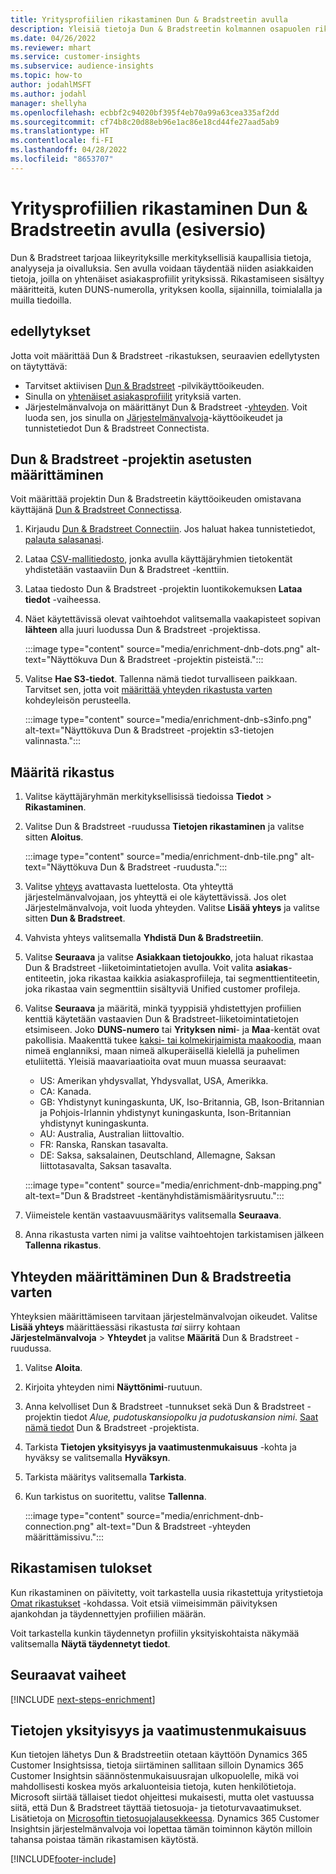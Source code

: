 ```yaml
---
title: Yritysprofiilien rikastaminen Dun & Bradstreetin avulla
description: Yleisiä tietoja Dun & Bradstreetin kolmannen osapuolen rikastamisesta.
ms.date: 04/26/2022
ms.reviewer: mhart
ms.service: customer-insights
ms.subservice: audience-insights
ms.topic: how-to
author: jodahlMSFT
ms.author: jodahl
manager: shellyha
ms.openlocfilehash: ecbbf2c94020bf395f4eb70a99a63cea335af2dd
ms.sourcegitcommit: cf74b8c20d88eb96e1ac86e18cd44fe27aad5ab9
ms.translationtype: HT
ms.contentlocale: fi-FI
ms.lasthandoff: 04/28/2022
ms.locfileid: "8653707"
---
```

# <a name="enrichment-of-company-profiles-with-dun--bradstreet-preview"></a>Yritysprofiilien rikastaminen Dun & Bradstreetin avulla (esiversio)

Dun & Bradstreet tarjoaa liikeyrityksille merkityksellisiä kaupallisia tietoja, analyyseja ja oivalluksia. Sen avulla voidaan täydentää niiden asiakkaiden tietoja, joilla on yhtenäiset asiakasprofiilit yrityksissä. Rikastamiseen sisältyy määritteitä, kuten DUNS-numerolla, yrityksen koolla, sijainnilla, toimialalla ja muilla tiedoilla.

## <a name="prerequisites"></a>edellytykset

Jotta voit määrittää Dun & Bradstreet -rikastuksen, seuraavien edellytysten on täytyttävä:

- Tarvitset aktiivisen [Dun & Bradstreet](https://www.dnb.com/marketing/media/give-your-data-a-boost.html?source=microsoft_audience_insights) -pilvikäyttöoikeuden.
- Sinulla on [yhtenäiset asiakasprofiilit](customer-profiles.md) yrityksiä varten.
- Järjestelmänvalvoja on määrittänyt Dun & Bradstreet -[yhteyden](connections.md). Voit luoda sen, jos sinulla on [Järjestelmänvalvoja](permissions.md#admin)-käyttöoikeudet ja tunnistetiedot Dun & Bradstreet Connectista. 

## <a name="setting-up-your-dun--bradstreet-project"></a>Dun & Bradstreet -projektin asetusten määrittäminen

Voit määrittää projektin Dun & Bradstreetin käyttöoikeuden omistavana käyttäjänä [Dun & Bradstreet Connectissa](https://connect.dnb.com?lead_source=microsoft_audienceinsights). 


1. Kirjaudu [Dun & Bradstreet Connectiin](https://connect.dnb.com?lead_source=microsoft_audienceinsights). Jos haluat hakea tunnistetiedot, [palauta salasanasi](https://sso.dnb.com/signin/forgot-password?lead_source=microsoft_audienceinsights).

1. Lataa [CSV-mallitiedosto](https://c360devenrichment.blob.core.windows.net/mapping/DnBCIdatamapping.csv), jonka avulla käyttäjäryhmien tietokentät yhdistetään vastaaviin Dun & Bradstreet -kenttiin. 

1. Lataa tiedosto Dun & Bradstreet -projektin luontikokemuksen **Lataa tiedot** -vaiheessa. 

1. Näet käytettävissä olevat vaihtoehdot valitsemalla vaakapisteet sopivan **lähteen** alla juuri luodussa Dun & Bradstreet -projektissa.

   :::image type="content" source="media/enrichment-dnb-dots.png" alt-text="Näyttökuva Dun & Bradstreet -projektin pisteistä.":::

1. Valitse **Hae S3-tiedot**. Tallenna nämä tiedot turvalliseen paikkaan. Tarvitset sen, jotta voit [määrittää yhteyden rikastusta varten](#configure-a-connection-for-dun--bradstreet) kohdeyleisön perusteella. 

   :::image type="content" source="media/enrichment-dnb-s3info.png" alt-text="Näyttökuva Dun & Bradstreet -projektin s3-tietojen valinnasta.":::



## <a name="configure-the-enrichment"></a>Määritä rikastus

1. Valitse käyttäjäryhmän merkityksellisissä tiedoissa **Tiedot** > **Rikastaminen**.

1. Valitse Dun & Bradstreet -ruudussa **Tietojen rikastaminen** ja valitse sitten **Aloitus**.

   :::image type="content" source="media/enrichment-dnb-tile.png" alt-text="Näyttökuva Dun & Bradstreet -ruudusta.":::

1. Valitse [yhteys](connections.md) avattavasta luettelosta. Ota yhteyttä järjestelmänvalvojaan, jos yhteyttä ei ole käytettävissä. Jos olet Järjestelmänvalvoja, voit luoda yhteyden. Valitse **Lisää yhteys** ja valitse sitten **Dun & Bradstreet**. 

1. Vahvista yhteys valitsemalla **Yhdistä Dun & Bradstreetiin**.

1. Valitse **Seuraava** ja valitse **Asiakkaan tietojoukko**, jota haluat rikastaa Dun & Bradstreet -liiketoimintatietojen avulla. Voit valita **asiakas**-entiteetin, joka rikastaa kaikkia asiakasprofiileja, tai segmenttientiteetin, joka rikastaa vain segmenttiin sisältyviä Unified customer profileja.

1. Valitse **Seuraava** ja määritä, minkä tyyppisiä yhdistettyjen profiilien kenttiä käytetään vastaavien Dun & Bradstreet-liiketoimintatietojen etsimiseen. Joko **DUNS-numero** tai **Yrityksen nimi**- ja **Maa**-kentät ovat pakollisia. Maakenttä tukee [kaksi- tai kolmekirjaimista maakoodia](https://www.iso.org/iso-3166-country-codes.html), maan nimeä englanniksi, maan nimeä alkuperäisellä kielellä ja puhelimen etuliitettä. Yleisiä maavariaatioita ovat muun muassa seuraavat:

   * US: Amerikan yhdysvallat, Yhdysvallat, USA, Amerikka.
   * CA: Kanada.
   * GB: Yhdistynyt kuningaskunta, UK, Iso-Britannia, GB, Ison-Britannian ja Pohjois-Irlannin yhdistynyt kuningaskunta, Ison-Britannian yhdistynyt kuningaskunta.
   * AU: Australia, Australian liittovaltio.
   * FR: Ranska, Ranskan tasavalta.
   * DE: Saksa, saksalainen, Deutschland, Allemagne, Saksan liittotasavalta, Saksan tasavalta.

   :::image type="content" source="media/enrichment-dnb-mapping.png" alt-text="Dun & Bradstreet -kentänyhdistämismääritysruutu.":::

1. Viimeistele kentän vastaavuusmääritys valitsemalla **Seuraava**.

1. Anna rikastusta varten nimi ja valitse vaihtoehtojen tarkistamisen jälkeen **Tallenna rikastus**.


## <a name="configure-a-connection-for-dun--bradstreet"></a>Yhteyden määrittäminen Dun & Bradstreetia varten 

Yhteyksien määrittämiseen tarvitaan järjestelmänvalvojan oikeudet. Valitse **Lisää yhteys** määrittäessäsi rikastusta *tai* siirry kohtaan **Järjestelmänvalvoja** > **Yhteydet** ja valitse **Määritä** Dun & Bradstreet -ruudussa.

1. Valitse **Aloita**. 

1. Kirjoita yhteyden nimi **Näyttönimi**-ruutuun.

1. Anna kelvolliset Dun & Bradstreet -tunnukset sekä Dun & Bradstreet -projektin tiedot *Alue, pudotuskansiopolku ja pudotuskansion nimi*. [Saat nämä tiedot](#setting-up-your-dun--bradstreet-project) Dun & Bradstreet -projektista.

1. Tarkista **Tietojen yksityisyys ja vaatimustenmukaisuus** -kohta ja hyväksy se valitsemalla **Hyväksyn**.

1. Tarkista määritys valitsemalla **Tarkista**.

1. Kun tarkistus on suoritettu, valitse **Tallenna**.
   
   :::image type="content" source="media/enrichment-dnb-connection.png" alt-text="Dun & Bradstreet -yhteyden määrittämissivu.":::

## <a name="enrichment-results"></a>Rikastamisen tulokset

Kun rikastaminen on päivitetty, voit tarkastella uusia rikastettuja yritystietoja [Omat rikastukset](enrichment-hub.md) -kohdassa. Voit etsiä viimeisimmän päivityksen ajankohdan ja täydennettyjen profiilien määrän.

Voit tarkastella kunkin täydennetyn profiilin yksityiskohtaista näkymää valitsemalla **Näytä täydennetyt tiedot**.

## <a name="next-steps"></a>Seuraavat vaiheet

[!INCLUDE [next-steps-enrichment](includes/next-steps-enrichment.md)]

## <a name="data-privacy-and-compliance"></a>Tietojen yksityisyys ja vaatimustenmukaisuus

Kun tietojen lähetys Dun & Bradstreetiin otetaan käyttöön Dynamics 365 Customer Insightsissa, tietoja siirtäminen sallitaan silloin Dynamics 365 Customer Insightsin säännöstenmukaisuusrajan ulkopuolelle, mikä voi mahdollisesti koskea myös arkaluonteisia tietoja, kuten henkilötietoja. Microsoft siirtää tällaiset tiedot ohjeittesi mukaisesti, mutta olet vastuussa siitä, että Dun & Bradstreet täyttää tietosuoja- ja tietoturvavaatimukset. Lisätietoja on [Microsoftin tietosuojalausekkeessa](https://go.microsoft.com/fwlink/?linkid=396732).
Dynamics 365 Customer Insightsin järjestelmänvalvoja voi lopettaa tämän toiminnon käytön milloin tahansa poistaa tämän rikastamisen käytöstä.


[!INCLUDE[footer-include](includes/footer-banner.md)]
